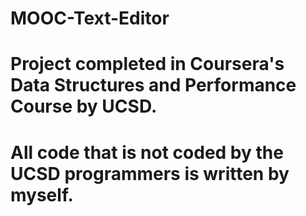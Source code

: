 # MOOC-Text-Editor
# Project completed in Coursera's Data Structures and Performance Course by UCSD. 
# All code that is not coded by the UCSD programmers is written by myself. 
